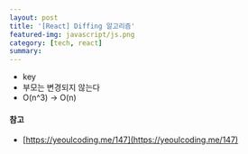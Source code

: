 ```yaml
---
layout: post
title: '[React] Diffing 알고리즘'
featured-img: javascript/js.png
category: [tech, react]
summary:
---
```


- key
- 부모는 변경되지 않는다
- O(n^3) -> O(n)

#### 참고
- [https://yeoulcoding.me/147](https://yeoulcoding.me/147)
